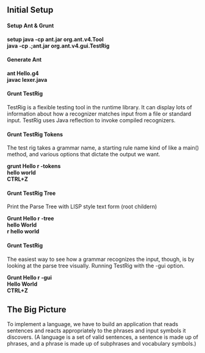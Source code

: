 <h2>Initial Setup</h2>

<h4>Setup Ant & Grunt</h4>
<b>setup java -cp ant.jar org.ant.v4.Tool</b><br>
<b>java -cp .;ant.jar org.ant.v4.gui.TestRig</b><br>

<h4>Generate Ant</h4>
<b>ant Hello.g4</b><br>
<b>javac lexer.java</b><br>

<h4>Grunt TestRig</h4>
<p>TestRig is a flexible testing tool in the runtime library. It can display lots of information about how a recognizer matches input from a file or standard input. TestRig uses Java reflection to invoke compiled recognizers.</p>

<h4>Grunt TestRig Tokens</h4>
<p>The test rig takes a grammar name, a starting rule name kind of like a main() method, and various options that dictate the output we want.</p>
<b>grunt Hello r -tokens</b><br>
<b>hello world</b><br>
<b>CTRL+Z</b><br>

<h4>Grunt TestRig Tree</h4>
<p>Print the Parse Tree with LISP style text form (root childern)</p>
<b>Grunt Hello r -tree</b><br>
<b>hello World</b><br>
<b>r hello world</b><br>

<h4>Grunt TestRig </h4>
<p>The easiest way to see how a grammar recognizes the input, though, is by looking at the parse tree visually. Running TestRig with the -gui option.</p>
<b>Grunt Hello r -gui</b><br>
<b>Hello World</b><br>
<b>CTRL+Z</b><br>

<h2>The Big Picture</h2>
<p>To implement a language, we have to build an application that reads sentences and reacts appropriately to the phrases and input symbols it discovers. (A language is a set of valid sentences, a sentence is made up of phrases, and
a phrase is made up of subphrases and vocabulary symbols.)</p>

<b></b><br>
